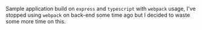 Sample application build on `express` and `typescript` with `webpack` usage, I've stopped using `webpack` on back-end some time ago but I decided to waste some more time on this.
